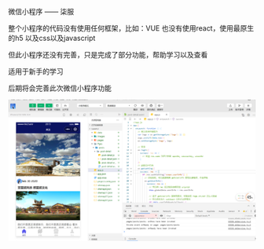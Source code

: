微信小程序 —— 柒服


整个小程序的代码没有使用任何框架，比如：VUE  也没有使用react，使用最原生的h5 以及css以及javascript


但此小程序还没有完善，只是完成了部分功能，帮助学习以及查看


适用于新手的学习


后期将会完善此次微信小程序功能

![inmage](https://github.com/Ambition-xwj/sample-/blob/main/ad9d77e3147594eede469bdf993f41f.png)
